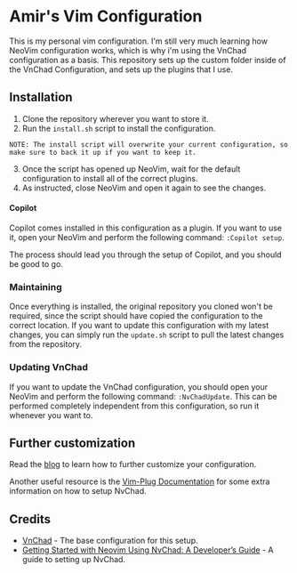# Amir's Vim Configuration
This is my personal vim configuration. I'm still very much learning how NeoVim configuration works, 
which is why i'm using the VnChad configuration as a basis. This repository sets up the custom
folder inside of the VnChad Configuration, and sets up the plugins that I use.


## Installation
1. Clone the repository wherever you want to store it.
2. Run the `install.sh` script to install the configuration.
```
NOTE: The install script will overwrite your current configuration, so make sure to back it up if you want to keep it.
```
3. Once the script has opened up NeoVim, wait for the default configuration to install all of the correct plugins.
4. As instructed, close NeoVim and open it again to see the changes.


#### Copilot
Copilot comes installed in this configuration as a plugin. If you want to use it, open your
NeoVim and perform the following command: `:Copilot setup`.

The process should lead you through the setup of Copilot, and you should be good to go. 


### Maintaining
Once everything is installed, the original repository you cloned won't be required, since the script
should have copied the configuration to the correct location. If you want to update this configuration 
with my latest changes, you can simply run the `update.sh` script to pull the latest changes from the
repository. 

### Updating VnChad
If you want to update the VnChad configuration, you should open your NeoVim and perform the following
command: `:NvChadUpdate`. This can be performed completely independent from this configuration, so run
it whenever you want to.

## Further customization
Read the [blog](https://nvchad.com/docs/quickstart/install) to learn how to further customize your configuration.

Another useful resource is the [Vim-Plug Documentation](https://blog.spoonconsulting.com/getting-started-with-neovim-using-nvchad-a-developers-guide-f97d81e85d60)
for some extra information on how to setup NvChad.

## Credits
- [VnChad](https://nvchad.com/docs/quickstart/install) - The base configuration for this setup.
- [Getting Started with Neovim Using NvChad: A Developer’s Guide](https://blog.spoonconsulting.com/getting-started-with-neovim-using-nvchad-a-developers-guide-f97d81e85d60) - A guide to setting up NvChad.
